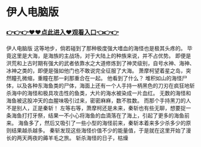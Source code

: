 # 伊人电脑版

### <a href="https://github.com/xinfue/dunp/issues/2">👉👉👉♥♥点此进入♥观看入口👈👉👉</a>

伊人电脑版
这等地步，倘若碰到了那种极度强大嗜血的海怪也是极其头疼的。
    毕竟这里是大海，是海族的主战场，对于大陆上的种族来说，并不占优势。
    即便是洪荒和上古时期有强大的武者依靠水之大道修炼到了神灵级别，自号水神、海神、冰神之类的，即便是强如他门也不敢说完全征服了大海。
    萧摩柯望着星之岛，突然瞳孔微缩，重瞳在那一刹那重合在一起。
    他看到了什么？
    堆积如山的海怪尸体，以及各种东海鱼类的尸体，海面上还有一个人手持一柄黑色的刀刃在疯狂地斩杀海中的海怪和极具攻击性的鱼类，大片的海水被染成一片血红。
    无数的海怪和海鱼被这股冲天的血腥味吸引过来，密密麻麻，数不胜数。
    而那个手持黑刀的人不是别人，正是秦斩！
    左等右等，萧摩柯还是未来，秦斩也有些无聊，想要捉一条海鱼打打牙祭，结果一不小心将海鱼的血滴落在了海上，引起了更多的海鱼前来。
    海鱼多了，然后又吸引了一些小型的海怪前来，秦斩本着来多少杀多少的原则结果越杀越多。
    秦斩发现这些海怪价值不少的能量值，于是就在这里开始了漫长的两天两夜的薅羊毛之旅。
    斩杀海怪的日子，枯燥
